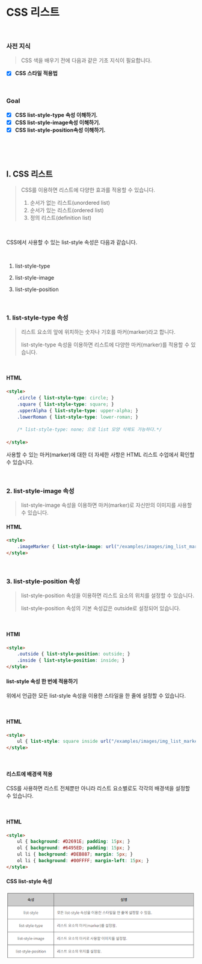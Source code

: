#  CSS 리스트

​        

### 사전 지식

> CSS 색을 배우기 전에 다음과 같은 기초 지식이 필요합니다.

- [x] **CSS 스타일 적용법**

​          

### Goal

- [x] **CSS list-style-type 속성 이해하기.**
- [x] **CSS list-style-image속성 이해하기.**
- [x] **CSS list-style-position속성 이해하기.**

​             

​       

## I. CSS 리스트

> CSS를 이용하면 리스트에 다양한 효과를 적용할 수 있습니다.
>
> 1. 순서가 없는 리스트(unordered list)
> 2. 순서가 있는 리스트(ordered list)
> 3. 정의 리스트(definition list)

​     

CSS에서 사용할 수 있는 list-style 속성은 다음과 같습니다.

​      

1. list-style-type

2. list-style-image

3. list-style-position

​    

### 1. list-style-type 속성

> 리스트 요소의 앞에 위치하는 숫자나 기호를 마커(marker)라고 합니다.
>
> list-style-type 속성을 이용하면 리스트에 다양한 마커(marker)를 적용할 수 있습니다.

​     

#### HTML

```html
<style>
    .circle { list-style-type: circle; }
    .square { list-style-type: square; }
    .upperAlpha { list-style-type: upper-alpha; }
    .lowerRoman { list-style-type: lower-roman; }
    
    /* list-style-type: none; 으로 list 모양 삭제도 가능하다.*/
    
</style>
```

사용할 수 있는 마커(marker)에 대한 더 자세한 사항은 HTML 리스트 수업에서 확인할 수 있습니다.

​    

### 2. list-style-image 속성

> list-style-image 속성을 이용하면 마커(marker)로 자신만의 이미지를 사용할 수 있습니다.

   

#### HTML

```html
<style>
    .imageMarker { list-style-image: url("/examples/images/img_list_marker.png"); }
</style>
```

​        

### 3. list-style-position 속성

> list-style-position 속성을 이용하면 리스트 요소의 위치를 설정할 수 있습니다.
>
> list-style-position 속성의 기본 속성값은 outside로 설정되어 있습니다.

​    

#### HTMl

```html
<style>
    .outside { list-style-position: outside; }
    .inside { list-style-position: inside; }
</style>
```

   

#### list-style 속성 한 번에 적용하기

위에서 언급한 모든 list-style 속성을 이용한 스타일을 한 줄에 설정할 수 있습니다.

​     

#### HTML

```html
<style>
    ul { list-style: square inside url("/examples/images/img_list_marker.png"); }
</style>
```

​     

#### 리스트에 배경색 적용

CSS를 사용하면 리스트 전체뿐만 아니라 리스트 요소별로도 각각의 배경색을 설정할 수 있습니다.

​     

#### HTML

```html
<style>
    ul { background: #D2691E; padding: 15px; }
    ol { background: #6495ED; padding: 15px; }
    ul li { background: #DEB887; margin: 5px; }
    ol li { background: #00FFFF; margin-left: 15px; }
</style>
```

   

#### CSS list-style 속성

![image-20200307004844732](../assets/image-20200307004844732.png)